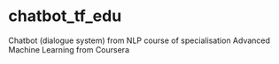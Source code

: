 # chatbot_tf_edu
Chatbot (dialogue system) from NLP course of specialisation Advanced Machine Learning from Coursera
